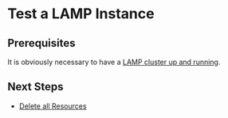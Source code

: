 # Test a LAMP Instance

## Prerequisites

It is obviously necessary to have a [LAMP cluster up and running](./Deploy.md).

## Next Steps

  * [Delete all Resources](./Delete.md)
